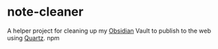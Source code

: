 # note-cleaner

A helper project for cleaning up my [Obsidian](https://obsidian.md) Vault to publish to the web using [Quartz](https://github.com/jackyzha0/quartz).
npm 
